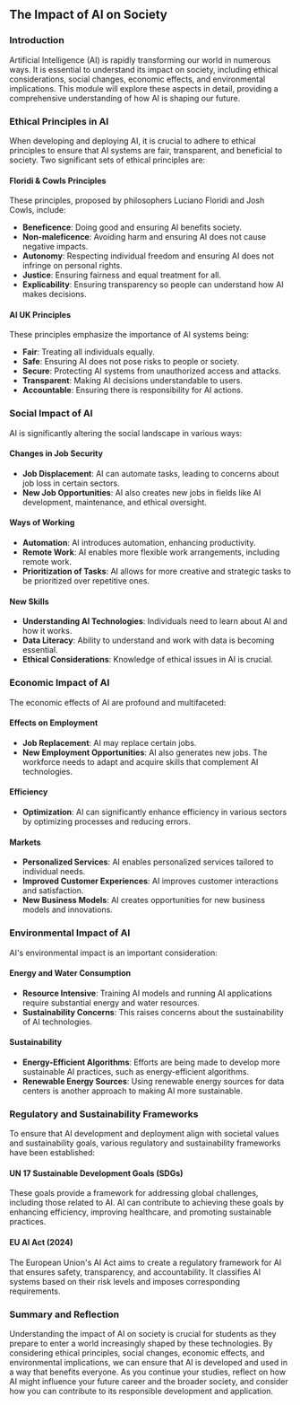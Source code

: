 ## The Impact of AI on Society

### Introduction

Artificial Intelligence (AI) is rapidly transforming our world in numerous ways. It is essential to understand its impact on society, including ethical considerations, social changes, economic effects, and environmental implications. This module will explore these aspects in detail, providing a comprehensive understanding of how AI is shaping our future.

### Ethical Principles in AI

When developing and deploying AI, it is crucial to adhere to ethical principles to ensure that AI systems are fair, transparent, and beneficial to society. Two significant sets of ethical principles are:

#### Floridi & Cowls Principles

These principles, proposed by philosophers Luciano Floridi and Josh Cowls, include:

- **Beneficence**: Doing good and ensuring AI benefits society.
- **Non-maleficence**: Avoiding harm and ensuring AI does not cause negative impacts.
- **Autonomy**: Respecting individual freedom and ensuring AI does not infringe on personal rights.
- **Justice**: Ensuring fairness and equal treatment for all.
- **Explicability**: Ensuring transparency so people can understand how AI makes decisions.

#### AI UK Principles

These principles emphasize the importance of AI systems being:

- **Fair**: Treating all individuals equally.
- **Safe**: Ensuring AI does not pose risks to people or society.
- **Secure**: Protecting AI systems from unauthorized access and attacks.
- **Transparent**: Making AI decisions understandable to users.
- **Accountable**: Ensuring there is responsibility for AI actions.

### Social Impact of AI

AI is significantly altering the social landscape in various ways:

#### Changes in Job Security

- **Job Displacement**: AI can automate tasks, leading to concerns about job loss in certain sectors.
- **New Job Opportunities**: AI also creates new jobs in fields like AI development, maintenance, and ethical oversight.

#### Ways of Working

- **Automation**: AI introduces automation, enhancing productivity.
- **Remote Work**: AI enables more flexible work arrangements, including remote work.
- **Prioritization of Tasks**: AI allows for more creative and strategic tasks to be prioritized over repetitive ones.

#### New Skills

- **Understanding AI Technologies**: Individuals need to learn about AI and how it works.
- **Data Literacy**: Ability to understand and work with data is becoming essential.
- **Ethical Considerations**: Knowledge of ethical issues in AI is crucial.

### Economic Impact of AI

The economic effects of AI are profound and multifaceted:

#### Effects on Employment

- **Job Replacement**: AI may replace certain jobs.
- **New Employment Opportunities**: AI also generates new jobs. The workforce needs to adapt and acquire skills that complement AI technologies.

#### Efficiency

- **Optimization**: AI can significantly enhance efficiency in various sectors by optimizing processes and reducing errors.

#### Markets

- **Personalized Services**: AI enables personalized services tailored to individual needs.
- **Improved Customer Experiences**: AI improves customer interactions and satisfaction.
- **New Business Models**: AI creates opportunities for new business models and innovations.

### Environmental Impact of AI

AI's environmental impact is an important consideration:

#### Energy and Water Consumption

- **Resource Intensive**: Training AI models and running AI applications require substantial energy and water resources.
- **Sustainability Concerns**: This raises concerns about the sustainability of AI technologies.

#### Sustainability

- **Energy-Efficient Algorithms**: Efforts are being made to develop more sustainable AI practices, such as energy-efficient algorithms.
- **Renewable Energy Sources**: Using renewable energy sources for data centers is another approach to making AI more sustainable.

### Regulatory and Sustainability Frameworks

To ensure that AI development and deployment align with societal values and sustainability goals, various regulatory and sustainability frameworks have been established:

#### UN 17 Sustainable Development Goals (SDGs)

These goals provide a framework for addressing global challenges, including those related to AI. AI can contribute to achieving these goals by enhancing efficiency, improving healthcare, and promoting sustainable practices.

#### EU AI Act (2024)

The European Union's AI Act aims to create a regulatory framework for AI that ensures safety, transparency, and accountability. It classifies AI systems based on their risk levels and imposes corresponding requirements.

### Summary and Reflection

Understanding the impact of AI on society is crucial for students as they prepare to enter a world increasingly shaped by these technologies. By considering ethical principles, social changes, economic effects, and environmental implications, we can ensure that AI is developed and used in a way that benefits everyone. As you continue your studies, reflect on how AI might influence your future career and the broader society, and consider how you can contribute to its responsible development and application.